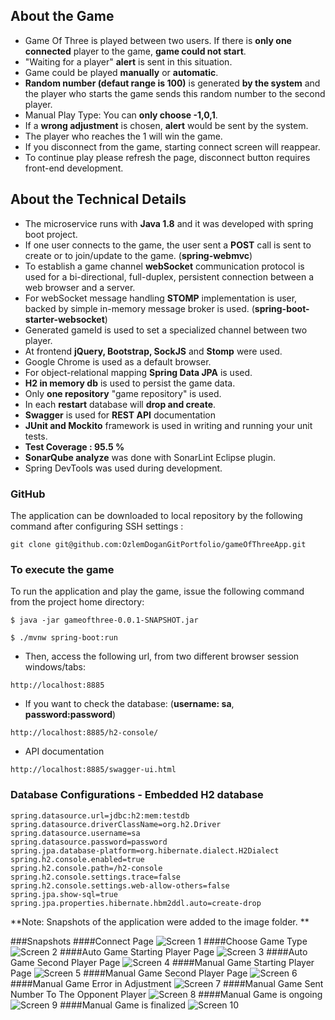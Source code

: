 ## About the Game
* Game Of Three is played between two users. If there is **only one connected** player to the game, **game could not start**.
* "Waiting for a player" **alert** is sent in this situation.
* Game could be played **manually** or **automatic**.
* **Random number (defaut range is 100)** is generated **by the system** and the player who starts the game sends this random number to the second player.
* Manual Play Type: You can **only choose -1,0,1**.
* If a **wrong adjustment** is chosen, **alert** would be sent by the system.
* The player who reaches the 1 will win the game.
* If you disconnect from the game, starting connect screen will reappear.
* To continue play please refresh the page, disconnect button requires front-end development.

## About the Technical Details
* The microservice runs with **Java 1.8** and it was developed with spring boot project.
* If one user connects to the game, the user sent a **POST** call is sent to create or to join/update to the game. (**spring-webmvc**)
* To establish a game channel **webSocket** communication protocol is used for a bi-directional, full-duplex, persistent connection between a web browser and a server. 
* For webSocket message handling **STOMP** implementation is user, backed by simple in-memory message broker is used. (**spring-boot-starter-websocket**)
* Generated gameId is used to set a specialized channel between two player.
* At frontend **jQuery, Bootstrap, SockJS** and **Stomp** were used.
* Google Chrome is used as a default browser.
* For object-relational mapping **Spring Data JPA** is used.
* **H2 in memory db** is used to persist the game data. 
* Only **one repository** "game repository" is used.
* In each **restart** database will **drop and create**.
* **Swagger** is used for **REST API** documentation  
* **JUnit and Mockito** framework is used in writing and running your unit tests.
* **Test Coverage : 95.5 %**
* **SonarQube analyze** was done with SonarLint Eclipse plugin.
* Spring DevTools was used during development.

### GitHub  
  The application can be downloaded to local repository by the following command after configuring SSH settings : 
  
  ```
  git clone git@github.com:OzlemDoganGitPortfolio/gameOfThreeApp.git
  ```
### To execute the game
To run the application and play the game, issue the following command from the project home directory:
  
```
$ java -jar gameofthree-0.0.1-SNAPSHOT.jar  
```
```
$ ./mvnw spring-boot:run 
```
* Then, access the following url, from two different browser session windows/tabs:

```
http://localhost:8885
```
* If you want to check the database: (**username: sa**, **password:password**)

```
http://localhost:8885/h2-console/
```
* API documentation

```
http://localhost:8885/swagger-ui.html
```
### Database Configurations - Embedded H2 database
```
spring.datasource.url=jdbc:h2:mem:testdb
spring.datasource.driverClassName=org.h2.Driver
spring.datasource.username=sa
spring.datasource.password=password
spring.jpa.database-platform=org.hibernate.dialect.H2Dialect
spring.h2.console.enabled=true
spring.h2.console.path=/h2-console
spring.h2.console.settings.trace=false
spring.h2.console.settings.web-allow-others=false
spring.jpa.show-sql=true
spring.jpa.properties.hibernate.hbm2ddl.auto=create-drop
```

**Note: Snapshots of the application were added to the image folder. **

###Snapshots
####Connect Page
![Screen 1](image/connectPage.jpg)
####Choose Game Type
![Screen 2](image/chooseGameType.jpg)
####Auto Game Starting Player Page
![Screen 3](image/autoGameStartingPlayerPage.jpg)
####Auto Game Second Player Page
![Screen 4](image/autoGameStartingPlayerPage.jpg)
####Manual Game Starting Player Page
![Screen 5](image/ManualGameStartingPage.jpg)
####Manual Game Second Player Page
![Screen 6](image/manualGameSecondPlayerPage.jpg)
####Manual Game Error in Adjustment
![Screen 7](image/ErrorInAdjustmentManualGame.jpg)
####Manual Game Sent Number To The Opponent Player
![Screen 8](image/sentNumberToTheOpponentPlayer.jpg)
####Manual Game is ongoing
![Screen 9](image/manualOnGoingGame.jpg)
####Manual Game is finalized
![Screen 10](image/FinalizedManualGame.jpg)

